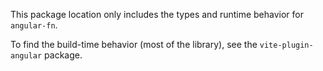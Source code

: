 This package location only includes the types and runtime behavior for `angular-fn`.

To find the build-time behavior (most of the library), see the `vite-plugin-angular` package.
